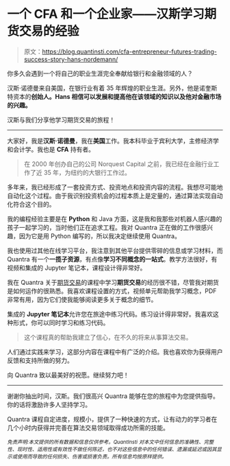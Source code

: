 # 一个 CFA 和一个企业家——汉斯学习期货交易的经验

> 原文：<https://blog.quantinsti.com/cfa-entrepreneur-futures-trading-success-story-hans-nordemann/>

你多久会遇到一个将自己的职业生涯完全奉献给银行和金融领域的人？

汉斯·诺德曼来自美国，在银行业有着 35 年辉煌的职业生涯。另外，他是诺奎斯特资本的**创始人。Hans 相信可以发展和提高他在该领域的知识以及他对金融市场的兴趣。**

汉斯与我们分享他学习期货交易的旅程！

* * *

大家好，我是**汉斯·诺德曼**，我在**美国**工作。我本科毕业于宾利大学，主修经济学和会计学。我也是 **CFA** 持有者。

> 在 2000 年创办自己的公司 Norquest Capital 之前，我已经在金融行业工作了近 35 年，为纽约的大银行工作过。

多年来，我已经形成了一套投资方式、投资地点和投资内容的流程。我想尽可能地自动化这个过程。由于我识别投资机会的过程本质上是定量的，通过算法实现自动化符合这个目的。

我的编程经验主要是在 **Python** 和 Java 方面，这是我和我那些对机器人感兴趣的孩子一起学习的，当时他们正在追求工程。我对 Quantra 正在做的工作很感兴趣，因为它是用 Python 编写的，所以我决定继续使用 Quantra。

我也使用过其他在线学习平台，我注意到其他平台提供零碎的信息或学习材料，而 Quantra 有一个**一揽子资源**，有点像**学习不同概念的一站式**。教学方法很好，有视频和集成的 Jupyter 笔记本，课程设计得非常好。

我在 Quantra 关于[期货交易](https://quantra.quantinsti.com/course/futures-trading)的课程中学习**期货交易**的经历很不错，尽管我对期货是如何运作的很熟悉。我喜欢课程设置的方式，视频单元帮助我学习概念，PDF 非常有用，因为它们使我能够阅读更多关于概念的细节。

集成的 **Jupyter 笔记本**允许您在旅途中练习代码。练习设计得非常好。我喜欢这种形式，你可以同时学习和练习代码。

> 这个课程真的帮助我建立了信心，在不久的将来从事算法交易。

人们通过实践来学习，这部分内容在课程中有广泛的介绍。我也喜欢你为获得用户反馈和支持所做的努力。

向 Quantra 致以最美好的祝愿。继续努力吧！

* * *

谢谢你抽出时间，汉斯。我们很高兴 Quantra 能够在您的旅程中为您提供指导。你的话将激励许多人坚持学习。

Quantra 课程自定进度，规模小，提供了一种快速的方式，让有动力的学习者在几个小时内获得并完善在算法交易领域取得成功所需的技能。

*<small>免责声明:本文提供的所有数据和信息仅供参考。QuantInsti 对本文中任何信息的准确性、完整性、现时性、适用性或有效性不做任何陈述，也不对这些信息中的任何错误、遗漏或延迟或因其显示或使用而导致的任何损失、伤害或损害负责。所有信息均按原样提供。</small>*